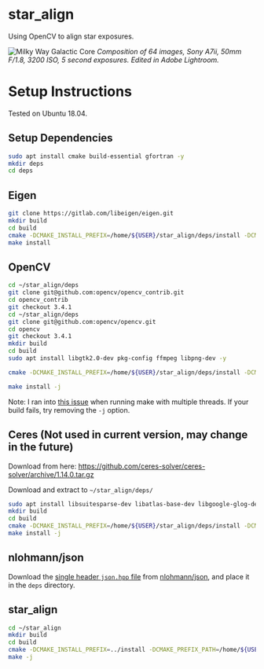 # star_align
Using OpenCV to align star exposures.

![Milky Way Galactic Core](./media/milky_way.jpg)
*Composition of 64 images, Sony A7ii, 50mm F/1.8, 3200 ISO, 5 second exposures. Edited in Adobe Lightroom.*
# Setup Instructions

Tested on Ubuntu 18.04.

## Setup Dependencies

```Bash
sudo apt install cmake build-essential gfortran -y
mkdir deps
cd deps
```

## Eigen
```Bash
git clone https://gitlab.com/libeigen/eigen.git
mkdir build
cd build
cmake -DCMAKE_INSTALL_PREFIX=/home/${USER}/star_align/deps/install -DCMAKE_BUILD_TYPE=Release -DEIGEN_INCLUDE_DIR:PATH=/home/blake/star_align/deps/install/include/eigen3 ..
make install
```

## OpenCV
```Bash
cd ~/star_align/deps
git clone git@github.com:opencv/opencv_contrib.git
cd opencv_contrib
git checkout 3.4.1
cd ~/star_align/deps
git clone git@github.com:opencv/opencv.git
cd opencv
git checkout 3.4.1
mkdir build
cd build
sudo apt install libgtk2.0-dev pkg-config ffmpeg libpng-dev -y
```
```Bash
cmake -DCMAKE_INSTALL_PREFIX=/home/${USER}/star_align/deps/install -DCMAKE_PREFIX_PATH=/home/${USER}/star_align/deps/install -DOPENCV_EXTRA_MODULES_PATH=/home/${USER}/star_align/deps/opencv_contrib/modules -DCMAKE_BUILD_TYPE=Release -DBUILD_TESTS=OFF -DBUILD_PERF_TESTS=OFF -DBUILD_EXAMPLES=OFF -DBUILD_DOC=OFF -DOPENCV_ENABLE_NONFREE=ON -DBUILD_opencv_dnn=ON..

make install -j
```
Note: I ran into [this issue](https://github.com/opencv/opencv/issues/7636) when running make with multiple threads. If your build fails, try removing the `-j` option.

## Ceres (Not used in current version, may change in the future)
Download from here: https://github.com/ceres-solver/ceres-solver/archive/1.14.0.tar.gz

Download and extract to `~/star_align/deps/`
```Bash
sudo apt install libsuitesparse-dev libatlas-base-dev libgoogle-glog-dev -y
mkdir build
cd build
cmake -DCMAKE_INSTALL_PREFIX=/home/${USER}/star_align/deps/install -DCMAKE_PREFIX_PATH=/home/${USER}/star_align/deps/install -DCMAKE_BUILD_TYPE=Release -DBUILD_TESTING=OFF -DBUILD_SHARED_LIBS=ON -DBUILD_EXAMPLES=OFF -DBUILD_DOCUMENTATION=OFF ..
make install -j
```

## nlohmann/json
Download the [single header `json.hpp` file](https://raw.githubusercontent.com/nlohmann/json/develop/single_include/nlohmann/json.hpp) from [nlohmann/json](https://github.com/nlohmann/json), and place it in the `deps` directory.

## star_align
```Bash
cd ~/star_align
mkdir build
cd build
cmake -DCMAKE_INSTALL_PREFIX=../install -DCMAKE_PREFIX_PATH=/home/${USER}/star_align/deps/install -DCMAKE_BUILD_TYPE=Release ..
make -j
```
